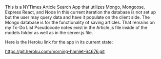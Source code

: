This is a NYTimes Article Search App that utilizes Mongo, Mongoose, Express React, and Node
In this current iteration the database is not set up but the user may query data and have it populate on
the client side.  The Mongo database is for the functionality of saving articles.  That remains on my To-Do List
Pseudocode notes exist in the Article.js file inside of the models folder as well as in the server.js file.

Here is the Heroku link for the app in its current state:

https://git.heroku.com/morning-hamlet-64676.git

